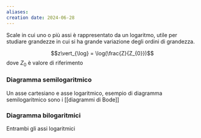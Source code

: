 ```yaml
---
aliases: 
creation date: 2024-06-28
---
```


Scale in cui uno o più assi è rappresentato da un logaritmo, utile per studiare grandezze in cui si ha grande variazione degli ordini di grandezza.

$$z\vert_{\log} = \log(\frac{Z}{Z_{0}})$$ 
dove $Z_{0}$ è valore di riferimento

### Diagramma semilogaritmico
Un asse cartesiano e asse logaritmico, esempio di diagramma semilogaritmico sono i [[diagrammi di Bode]]

### Diagramma bilogaritmici
Entrambi gli assi logaritmici